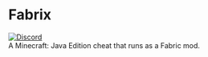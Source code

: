 # Fabrix
[![Discord](https://img.shields.io/discord/582066026229792784.svg)](https://discord.gg/AaT4RMa)  
A Minecraft: Java Edition cheat that runs as a Fabric mod.
